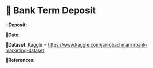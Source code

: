 # 🏦 Bank Term Deposit #

💡**Deposit**:

📅**Date**:

🔢**Dataset**: Kaggle = https://www.kaggle.com/janiobachmann/bank-marketing-dataset

📜**References**:
